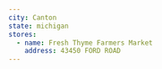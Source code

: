 ```yaml
---
city: Canton
state: michigan
stores:
  - name: Fresh Thyme Farmers Market
    address: 43450 FORD ROAD
---
```

